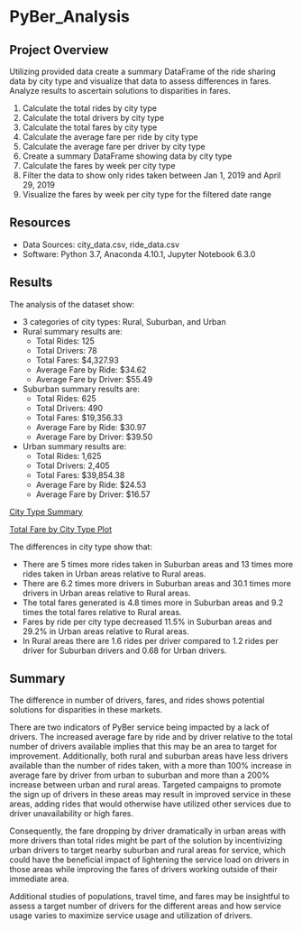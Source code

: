 # PyBer_Analysis

## Project Overview
Utilizing provided data create a summary DataFrame of the ride sharing data by city type and visualize that data to assess differences in fares. Analyze results to ascertain solutions to disparities in fares.

1. Calculate the total rides by city type
2. Calculate the total drivers by city type
3. Calculate the total fares by city type
4. Calculate the average fare per ride by city type
5. Calculate the average fare per driver by city type
6. Create a summary DataFrame showing data by city type
7. Calculate the fares by week per city type
8. Filter the data to show only rides taken between Jan 1, 2019 and April 29, 2019
9. Visualize the fares by week per city type for the filtered date range

## Resources
- Data Sources: city_data.csv, ride_data.csv
- Software: Python 3.7, Anaconda 4.10.1, Jupyter Notebook 6.3.0

## Results
The analysis of the dataset show:
  - 3 categories of city types: Rural, Suburban, and Urban
  - Rural summary results are:
    - Total Rides: 125
    - Total Drivers: 78
    - Total Fares: $4,327.93
    - Average Fare by Ride: $34.62
    - Average Fare by Driver: $55.49
  - Suburban summary results are:
    - Total Rides: 625
    - Total Drivers: 490
    - Total Fares: $19,356.33
    - Average Fare by Ride: $30.97
    - Average Fare by Driver: $39.50
  - Urban summary results are:
    - Total Rides: 1,625
    - Total Drivers: 2,405
    - Total Fares: $39,854.38
    - Average Fare by Ride: $24.53
    - Average Fare by Driver: $16.57

[City Type Summary](Resources/summary.PNG)

[Total Fare by City Type Plot](analysis/Total_Fare_by_City_Type.png)

The differences in city type show that:
  - There are 5 times more rides taken in Suburban areas and 13 times more rides taken in Urban areas relative to Rural areas.
  - There are 6.2 times more drivers in Suburban areas and 30.1 times more drivers in Urban areas relative to Rural areas.
  - The total fares generated is 4.8 times more in Suburban areas and 9.2 times the total fares relative to Rural areas.
  - Fares by ride per city type decreased 11.5% in Suburban areas and 29.2% in Urban areas relative to Rural areas.
  - In Rural areas there are 1.6 rides per driver compared to 1.2 rides per driver for Suburban drivers and 0.68 for Urban drivers. 

## Summary
The difference in number of drivers, fares, and rides shows potential solutions for disparities in these markets. 

There are two indicators of PyBer service being impacted by a lack of drivers. The increased average fare by ride and by driver relative to the total number of drivers available implies that this may be an area to target for improvement. Additionally, both rural and suburban areas have less drivers available than the number of rides taken, with a more than 100% increase in average fare by driver from urban to suburban and more than a 200% increase between urban and rural areas. Targeted campaigns to promote the sign up of drivers in these areas may result in improved service in these areas, adding rides that would otherwise have utilized other services due to driver unavailability or high fares.

Consequently, the fare dropping by driver dramatically in urban areas with more drivers than total rides might be part of the solution by incentivizing urban drivers to target nearby suburban and rural areas for service, which could have the beneficial impact of lightening the service load on drivers in those areas while improving the fares of drivers working outside of their immediate area.

Additional studies of populations, travel time, and fares may be insightful to assess a target number of drivers for the different areas and how service usage varies to maximize service usage and utilization of drivers.

